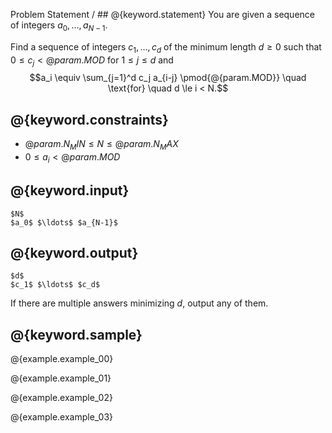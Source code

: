 Problem Statement / ## @{keyword.statement}
You are given a sequence of integers $a_0, \ldots, a_{N-1}$.

Find a sequence of integers $c_1, \ldots, c_d$ of the minimum length $d \ge 0$ such that
$0 \le c_j < @{param.MOD}$ for $1 \le j \le d$ and
$$a_i \equiv \sum_{j=1}^d c_j a_{i-j} \pmod{@{param.MOD}} \quad \text{for} \quad d \le i < N.$$

## @{keyword.constraints}

- $@{param.N_MIN} \le N \le @{param.N_MAX}$
- $0 \le a_i < @{param.MOD}$

## @{keyword.input}

~~~
$N$
$a_0$ $\ldots$ $a_{N-1}$
~~~

## @{keyword.output}

~~~
$d$
$c_1$ $\ldots$ $c_d$
~~~

If there are multiple answers minimizing $d$, output any of them.

## @{keyword.sample}

@{example.example_00}

@{example.example_01}

@{example.example_02}

@{example.example_03}
